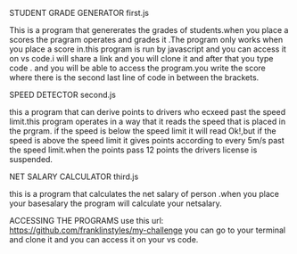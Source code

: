 STUDENT GRADE GENERATOR
first.js

This is a program that genererates the grades of students.when you place a scores the pragram operates and grades it .The program only works when you place a score in.this program is run by javascript and you can access it on vs code.i will share a link and you will clone it and after that you type code . and you will be able to access the program.you write the score where there is the second last line of code in between the brackets.

SPEED DETECTOR
second.js

this a program that can derive points to drivers who ecxeed past the speed limit.this program operates in a way that it reads the speed that is placed in the prgram. if the speed is below the speed limit it will read Ok!,but if the speed is above the speed limit it gives points according to every 5m/s past the speed limit.when the points pass 12 points the drivers license is suspended.

NET SALARY CALCULATOR
third.js

this is a program that calculates the net salary of person .when you place your basesalary the program will calculate your netsalary.

ACCESSING THE PROGRAMS
use this url:
https://github.com/franklinstyles/my-challenge
you can go to your terminal and clone it and you can access it on your vs code.
